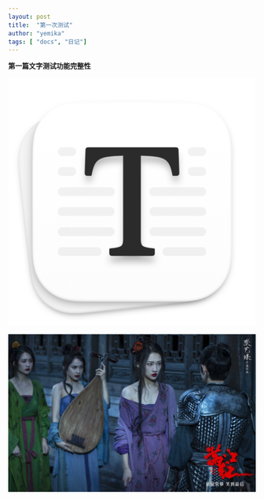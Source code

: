 ```yaml
---
layout: post
title:  "第一次测试"
author: "yemika"
tags: [ "docs", "日记"]
---
```




**第一篇文字测试功能完整性**



![test](https://raw.githubusercontent.com/yemika/blog_img/main/icon_512x512.png)

![测试](https://raw.githubusercontent.com/yemika/blog_img/main/v2-b0359ae5984bb885d552e9b95e97f7bc_r.jpg)





[jekyll-docs]: https://jekyllrb.com/docs/home
[jekyll-gh]:   https://github.com/jekyll/jekyll
[jekyll-talk]: https://talk.jekyllrb.com/

